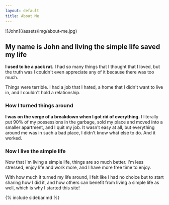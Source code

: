 ```yaml
---
layout: default
title: About Me
---
```

<main class="about" markdown="1">
![John](/assets/img/about-me.jpg)
<h2 class="about-main-title">My name is John and living the simple life saved my life</h2>

__I used to be a pack rat.__ I had so many things that I thought that I loved, but the truth was I couldn't even appreciate any of it because there was too much.

Things were terrible. I had a job that I hated, a home that I didn't want to live in, and I couldn't hold a relationship.

<h3 class="about-title">How I turned things around</h3>

__I was on the verge of a breakdown when I got rid of everything.__ I literally put 90% of my possessions in the garbage, sold my place and moved into a smaller apartment, and I quit my job.
It wasn't easy at all, but everything around me was in such a bad place, I didn't know what else to do. And it worked.

<h3 class="about-title">Now I live the simple life</h3>

Now that I'm living a simple life, things are so much better. I'm less stressed, enjoy life and work more, and I have more free time to enjoy.

With how much it turned my life around, I felt like I had no choice but to start sharing how I did it, and how others can benefit from living a simple life as well, which is why I started this site!
</main>

<aside class="no-widget-about">{% include sidebar.md %}</aside>

